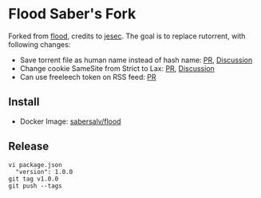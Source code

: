 # Flood Saber's Fork

Forked from [flood](https://github.com/jesec/flood), credits to [jesec](https://github.com/jesec). The goal is to replace rutorrent, with following changes:

- Save torrent file as human name instead of hash name: [PR](https://github.com/sabersalv/flood/pull/3), [Discussion](https://github.com/jesec/flood/pull/316)
- Change cookie SameSite from Strict to Lax: [PR](https://github.com/sabersalv/flood/pull/4), [Discussion](https://github.com/jesec/flood/pull/318)
- Can use freeleech token on RSS feed: [PR](https://github.com/sabersalv/flood/pull/5)

## Install

- Docker Image: [sabersalv/flood](https://hub.docker.com/r/sabersalv/flood/)

## Release

```
vi package.json
  "version": 1.0.0
git tag v1.0.0
git push --tags
```
